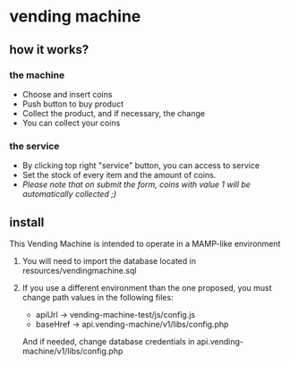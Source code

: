 # vending machine

## how it works?


### the machine

- Choose and insert coins  
- Push button to buy product  
- Collect the product, and if necessary, the change  
- You can collect your coins

### the service

- By clicking top right "service" button, you can access to service  
- Set the stock of every item and the amount of coins.  
- _Please note that on submit the form, coins with value 1 will be automatically collected ;)_


## install

This Vending Machine is intended to operate in a MAMP-like environment

1. You will need to import the database located in resources/vendingmachine.sql

2. If you use a different environment than the one proposed, you must change path values in the following files:
	- apiUrl   -> vending-machine-test/js/config.js 
	- baseHref -> api.vending-machine/v1/libs/config.php
	
	And if needed, change database credentials in api.vending-machine/v1/libs/config.php